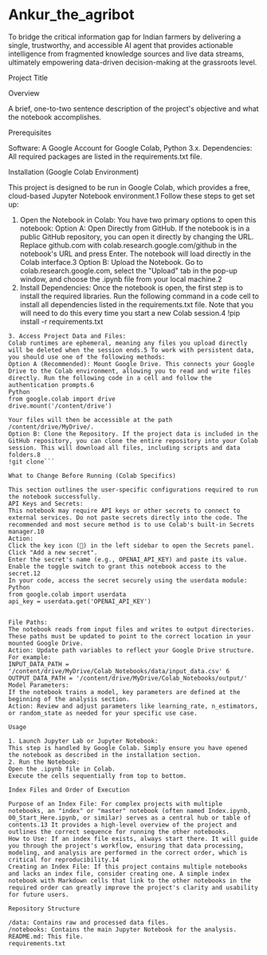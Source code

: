 # Ankur_the_agribot
To bridge the critical information gap for Indian farmers by delivering a single, trustworthy, and accessible AI agent that provides actionable intelligence from fragmented knowledge sources and live data streams, ultimately empowering data-driven decision-making at the grassroots level.


Project Title


Overview

A brief, one-to-two sentence description of the project's objective and what the notebook accomplishes.

Prerequisites

Software: A Google Account for Google Colab, Python 3.x.
Dependencies: All required packages are listed in the requirements.txt file.

Installation (Google Colab Environment)

This project is designed to be run in Google Colab, which provides a free, cloud-based Jupyter Notebook environment.1 Follow these steps to get set up:
1. Open the Notebook in Colab:
You have two primary options to open this notebook:
Option A: Open Directly from GitHub. If the notebook is in a public GitHub repository, you can open it directly by changing the URL. Replace github.com with colab.research.google.com/github in the notebook's URL and press Enter. The notebook will load directly in the Colab interface.3
Option B: Upload the Notebook. Go to colab.research.google.com, select the "Upload" tab in the pop-up window, and choose the .ipynb file from your local machine.2
2. Install Dependencies:
Once the notebook is open, the first step is to install the required libraries. Run the following command in a code cell to install all dependencies listed in the requirements.txt file. Note that you will need to do this every time you start a new Colab session.4
!pip install -r requirements.txt
```
3. Access Project Data and Files:
Colab runtimes are ephemeral, meaning any files you upload directly will be deleted when the session ends.5 To work with persistent data, you should use one of the following methods:
Option A (Recommended): Mount Google Drive. This connects your Google Drive to the Colab environment, allowing you to read and write files directly. Run the following code in a cell and follow the authentication prompts.6
Python
from google.colab import drive
drive.mount('/content/drive')

Your files will then be accessible at the path /content/drive/MyDrive/.
Option B: Clone the Repository. If the project data is included in the GitHub repository, you can clone the entire repository into your Colab session. This will download all files, including scripts and data folders.8
!git clone```

What to Change Before Running (Colab Specifics)

This section outlines the user-specific configurations required to run the notebook successfully.
API Keys and Secrets:
This notebook may require API keys or other secrets to connect to external services. Do not paste secrets directly into the code. The recommended and most secure method is to use Colab's built-in Secrets manager.10
Action:
Click the key icon (🔑) in the left sidebar to open the Secrets panel.
Click "Add a new secret".
Enter the secret's name (e.g., OPENAI_API_KEY) and paste its value.
Enable the toggle switch to grant this notebook access to the secret.12
In your code, access the secret securely using the userdata module:
Python
from google.colab import userdata
api_key = userdata.get('OPENAI_API_KEY')


File Paths:
The notebook reads from input files and writes to output directories. These paths must be updated to point to the correct location in your mounted Google Drive.
Action: Update path variables to reflect your Google Drive structure. For example:
INPUT_DATA_PATH = '/content/drive/MyDrive/Colab_Notebooks/data/input_data.csv' 6
OUTPUT_DATA_PATH = '/content/drive/MyDrive/Colab_Notebooks/output/'
Model Parameters:
If the notebook trains a model, key parameters are defined at the beginning of the analysis section.
Action: Review and adjust parameters like learning_rate, n_estimators, or random_state as needed for your specific use case.

Usage

1. Launch Jupyter Lab or Jupyter Notebook:
This step is handled by Google Colab. Simply ensure you have opened the notebook as described in the installation section.
2. Run the Notebook:
Open the .ipynb file in Colab.
Execute the cells sequentially from top to bottom.

Index Files and Order of Execution

Purpose of an Index File: For complex projects with multiple notebooks, an "index" or "master" notebook (often named Index.ipynb, 00_Start_Here.ipynb, or similar) serves as a central hub or table of contents.13 It provides a high-level overview of the project and outlines the correct sequence for running the other notebooks.
How to Use: If an index file exists, always start there. It will guide you through the project's workflow, ensuring that data processing, modeling, and analysis are performed in the correct order, which is critical for reproducibility.14
Creating an Index File: If this project contains multiple notebooks and lacks an index file, consider creating one. A simple index notebook with Markdown cells that link to the other notebooks in the required order can greatly improve the project's clarity and usability for future users.

Repository Structure

/data: Contains raw and processed data files.
/notebooks: Contains the main Jupyter Notebook for the analysis.
README.md: This file.
requirements.txt

